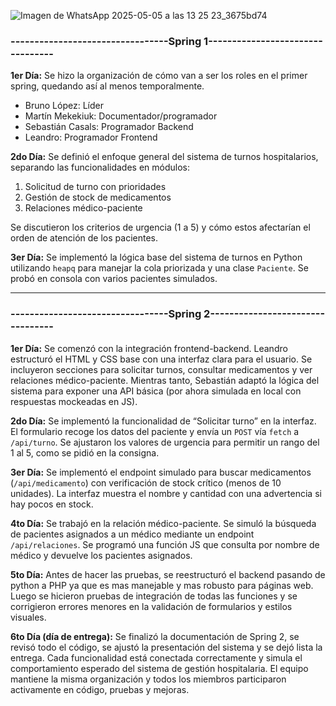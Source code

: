![Imagen de WhatsApp 2025-05-05 a las 13 25 23_3675bd74](https://github.com/user-attachments/assets/8c926671-2f72-4a91-b4ce-43bfe7d80ee0)

### ---------------------------------Spring 1---------------------------------

**1er Día:**
Se hizo la organización de cómo van a ser los roles en el primer spring, quedando así al menos temporalmente.

* Bruno López: Líder
* Martín Mekekiuk: Documentador/programador
* Sebastián Casals: Programador Backend
* Leandro: Programador Frontend

**2do Día:**
Se definió el enfoque general del sistema de turnos hospitalarios, separando las funcionalidades en módulos:

1. Solicitud de turno con prioridades
2. Gestión de stock de medicamentos
3. Relaciones médico-paciente

Se discutieron los criterios de urgencia (1 a 5) y cómo estos afectarían el orden de atención de los pacientes.

**3er Día:**
Se implementó la lógica base del sistema de turnos en Python utilizando `heapq` para manejar la cola priorizada y una clase `Paciente`. Se probó en consola con varios pacientes simulados.

---

### ---------------------------------Spring 2---------------------------------

**1er Día:**
Se comenzó con la integración frontend-backend. Leandro estructuró el HTML y CSS base con una interfaz clara para el usuario. Se incluyeron secciones para solicitar turnos, consultar medicamentos y ver relaciones médico-paciente.
Mientras tanto, Sebastián adaptó la lógica del sistema para exponer una API básica (por ahora simulada en local con respuestas mockeadas en JS).

**2do Día:**
Se implementó la funcionalidad de “Solicitar turno” en la interfaz. El formulario recoge los datos del paciente y envía un `POST` vía `fetch` a `/api/turno`. Se ajustaron los valores de urgencia para permitir un rango del 1 al 5, como se pidió en la consigna.

**3er Día:**
Se implementó el endpoint simulado para buscar medicamentos (`/api/medicamento`) con verificación de stock crítico (menos de 10 unidades). La interfaz muestra el nombre y cantidad con una advertencia si hay pocos en stock.

**4to Día:**
Se trabajó en la relación médico-paciente. Se simuló la búsqueda de pacientes asignados a un médico mediante un endpoint `/api/relaciones`. Se programó una función JS que consulta por nombre de médico y devuelve los pacientes asignados.

**5to Día:**
Antes de hacer las pruebas, se reestructuró el backend pasando de python a PHP ya que es mas manejable y mas robusto para páginas web.
Luego se hicieron pruebas de integración de todas las funciones y se corrigieron errores menores en la validación de formularios y estilos visuales.

**6to Día (día de entrega):**
Se finalizó la documentación de Spring 2, se revisó todo el código, se ajustó la presentación del sistema y se dejó lista la entrega. Cada funcionalidad está conectada correctamente y simula el comportamiento esperado del sistema de gestión hospitalaria.
El equipo mantiene la misma organización y todos los miembros participaron activamente en código, pruebas y mejoras.


